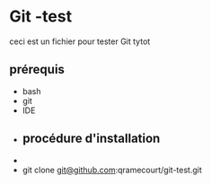 # Git -test

ceci est un fichier pour tester Git
tytot

## prérequis

- bash
- git
- IDE

* ## procédure d'installation
*
* git clone git@github.com:qramecourt/git-test.git
